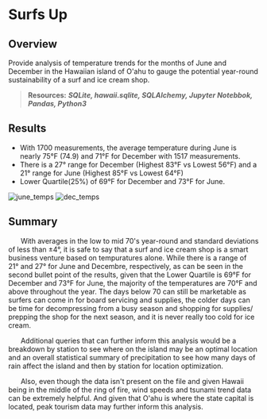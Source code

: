 # Surfs Up 

## Overview

Provide analysis of temperature trends for the months of June and December in the Hawaiian island of O'ahu to gauge the potential year-round sustainability of a surf and ice cream shop.

> **Resources:** ***SQLite, hawaii.sqlite, SQLAlchemy, Jupyter Notebbok, Pandas, Python3***

## Results

* With 1700 measurements, the average temperature during June is nearly 75°F (74.9) and 71°F for December with 1517 measurements.
* There is a 27° range for December (Highest 83°F vs Lowest 56°F) and a 21° range for June (Highest 85°F vs Lowest 64°F)
* Lower Quartile(25%) of 69°F for December and 73°F for June.

![june_temps](https://user-images.githubusercontent.com/108758105/191837258-53c5890e-42e5-4ef8-b541-02e330f291ba.png)  ![dec_temps](https://user-images.githubusercontent.com/108758105/191837267-d855e2be-9915-4684-8b27-65b407d89481.png)


## Summary

&ensp;&ensp;&ensp; With averages in the low to mid 70's year-round and standard deviations of less than ±4°, it is safe to say that a surf and ice cream shop is a smart business venture based on tempuratures alone.  While there is a range of 21° and 27° for June and Decembre, respectively, as can be seen in the second bullet point of the results, given that the Lower Quartile is 69°F for December and 73°F for June, the majority of the temperatures are 70°F and above throughout the year.  The days below 70 can still be marketable as surfers can come in for board servicing and supplies, the colder days can be time for decompressing from a busy season and shopping for supplies/ prepping the shop for the next season, and it is never really too cold for ice cream.

&ensp;&ensp;&ensp; Additional queries that can further inform this analysis would be a breakdown by station to see where on the island may be an optimal location and an overall statistical summary of precipitation to see how many days of rain affect the island and then by station for location optimization.

&ensp;&ensp;&ensp; Also, even though the data isn't present on the file and given Hawaii being in the middle of the ring of fire, wind speeds and tsunami trend data can be extremely helpful. And given that O'ahu is where the state capital is located, peak tourism data may further inform this analysis.
